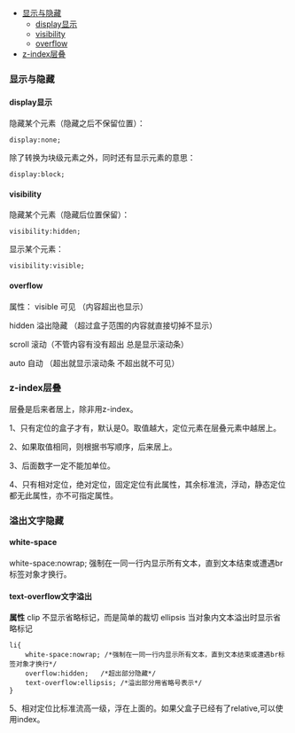 - [显示与隐藏](#显示与隐藏)
	- [display显示](#display显示)
	- [visibility](#visibility)
	- [overflow](#overflow)
- [z-index层叠](#z-index层叠)

### 显示与隐藏
#### display显示
隐藏某个元素（隐藏之后不保留位置）：
```
display:none;     
```
除了转换为块级元素之外，同时还有显示元素的意思：
```
display:block; 
```
#### visibility
隐藏某个元素（隐藏后位置保留）：
```
visibility:hidden; 
```
显示某个元素：
```
visibility:visible;
```
#### overflow
属性：
visible 可见 （内容超出也显示）

hidden 溢出隐藏 （超过盒子范围的内容就直接切掉不显示）

scroll 滚动（不管内容有没有超出 总是显示滚动条）

auto 自动 （超出就显示滚动条 不超出就不可见）

### z-index层叠
层叠是后来者居上，除非用z-index。

1、只有定位的盒子才有，默认是0。取值越大，定位元素在层叠元素中越居上。

2、如果取值相同，则根据书写顺序，后来居上。

3、后面数字一定不能加单位。

4、只有相对定位，绝对定位，固定定位有此属性，其余标准流，浮动，静态定位都无此属性，亦不可指定属性。
### 溢出文字隐藏
#### white-space
white-space:nowrap; 强制在一同一行内显示所有文本，直到文本结束或遭遇br标签对象才换行。
#### text-overflow文字溢出
**属性**
clip 不显示省略标记，而是简单的裁切
ellipsis 当对象内文本溢出时显示省略标记
```
li{
	white-space:nowrap;	/*强制在一同一行内显示所有文本，直到文本结束或遭遇br标签对象才换行*/
	overflow:hidden;   /*超出部分隐藏*/
	text-overflow:ellipsis;	/*溢出部分用省略号表示*/
}
```


5、相对定位比标准流高一级，浮在上面的。如果父盒子已经有了relative,可以使用index。
